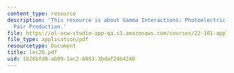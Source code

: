 ```yaml
---
content_type: resource
description: 'This resource is about Gamma Interactions: Photoelectric Effect and
  Pair Production.'
file: https://ol-ocw-studio-app-qa.s3.amazonaws.com/courses/22-101-applied-nuclear-physics-fall-2006/1b26bfd0ab991ac260533bdaf24b4240_lec20.pdf
file_type: application/pdf
resourcetype: Document
title: lec20.pdf
uid: 1b26bfd0-ab99-1ac2-6053-3bdaf24b4240
---
```

